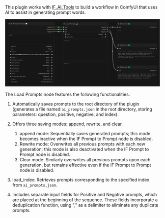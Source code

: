 This plugin works with [IF_AI_Tools](https://github.com/if-ai/ComfyUI-IF_AI_tools) to build a workflow in ComfyUI that uses AI to assist in generating prompt words.

![alt text](1.png)

The Load Prompts node features the following functionalities:

1. Automatically saves prompts to the root directory of the plugin (generates a file named `ai_prompts.json` in the root directory, storing parameters: question, positive, negative, and index).

2. Offers three saving modes: append, rewrite, and clear.
   1. append mode: Sequentially saves generated prompts; this mode becomes inactive when the IF Prompt to Prompt node is disabled.
   2. Rewrite mode: Overwrites all previous prompts with each new generation; this mode is also deactivated when the IF Prompt to Prompt node is disabled.
   3. Clear mode: Similarly overwrites all previous prompts upon each generation, but remains effective even if the IF Prompt to Prompt node is disabled.

3. load_index: Retrieves prompts corresponding to the specified index from `ai_prompts.json`.

4. Includes separate input fields for Positive and Negative prompts, which are placed at the beginning of the sequence. These fields incorporate a deduplication function, using "," as a delimiter to eliminate any duplicate prompts.
